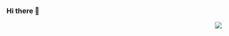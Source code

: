 ### Hi there 👋

<img align="right" src="https://github-readme-stats.vercel.app/api?username=byxiaorun&show_icons=true&theme=dracula"/>
